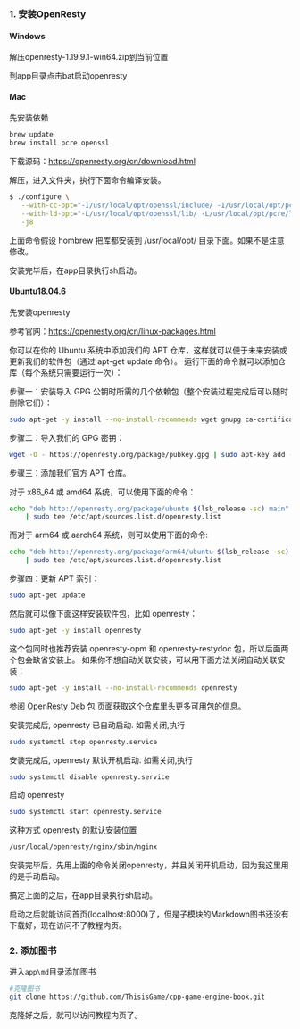 ### 1. 安装OpenResty

#### Windows

解压openresty-1.19.9.1-win64.zip到当前位置

到app目录点击bat启动openresty

#### Mac

先安装依赖

```bash
brew update
brew install pcre openssl
```

下载源码：https://openresty.org/cn/download.html

解压，进入文件夹，执行下面命令编译安装。

```bash
$ ./configure \
   --with-cc-opt="-I/usr/local/opt/openssl/include/ -I/usr/local/opt/pcre/include/" \
   --with-ld-opt="-L/usr/local/opt/openssl/lib/ -L/usr/local/opt/pcre/lib/" \
   -j8
```

上面命令假设 hombrew 把库都安装到 /usr/local/opt/ 目录下面。如果不是注意修改。

安装完毕后，在app目录执行sh启动。

#### Ubuntu18.04.6

先安装openresty

参考官网：https://openresty.org/cn/linux-packages.html

你可以在你的 Ubuntu 系统中添加我们的 APT 仓库，这样就可以便于未来安装或更新我们的软件包（通过 apt-get update 命令）。 运行下面的命令就可以添加仓库（每个系统只需要运行一次）：

步骤一：安装导入 GPG 公钥时所需的几个依赖包（整个安装过程完成后可以随时删除它们）：

```bash
sudo apt-get -y install --no-install-recommends wget gnupg ca-certificates
```

步骤二：导入我们的 GPG 密钥：

```bash
wget -O - https://openresty.org/package/pubkey.gpg | sudo apt-key add -
```

步骤三：添加我们官方 APT 仓库。

对于 x86_64 或 amd64 系统，可以使用下面的命令：

```bash
echo "deb http://openresty.org/package/ubuntu $(lsb_release -sc) main" \
    | sudo tee /etc/apt/sources.list.d/openresty.list
```

而对于 arm64 或 aarch64 系统，则可以使用下面的命令:

```bash
echo "deb http://openresty.org/package/arm64/ubuntu $(lsb_release -sc) main" \
    | sudo tee /etc/apt/sources.list.d/openresty.list
```

步骤四：更新 APT 索引：

```bash
sudo apt-get update
```

然后就可以像下面这样安装软件包，比如 openresty：

```bash
sudo apt-get -y install openresty
```

这个包同时也推荐安装 openresty-opm 和 openresty-restydoc 包，所以后面两个包会缺省安装上。 如果你不想自动关联安装，可以用下面方法关闭自动关联安装：

```bash
sudo apt-get -y install --no-install-recommends openresty
```

参阅 OpenResty Deb 包 页面获取这个仓库里头更多可用包的信息。

安装完成后, openresty 已自动启动. 如需关闭,执行

```bash
sudo systemctl stop openresty.service
```

安装完成后, openresty 默认开机启动. 如需关闭,执行

```bash
sudo systemctl disable openresty.service
```

启动 openresty

```bash
sudo systemctl start openresty.service
```

这种方式 openresty 的默认安装位置

```bash
/usr/local/openresty/nginx/sbin/nginx
```

安装完毕后，先用上面的命令关闭openresty，并且关闭开机启动，因为我这里用的是手动启动。

搞定上面的之后，在app目录执行sh启动。

启动之后就能访问首页(localhost:8000)了，但是子模块的Markdown图书还没有下载好，现在访问不了教程内页。


### 2. 添加图书

进入`app\md`目录添加图书

```bash
#克隆图书
git clone https://github.com/ThisisGame/cpp-game-engine-book.git
```

克隆好之后，就可以访问教程内页了。
